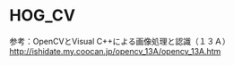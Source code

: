 # HOG_CV
 参考：OpenCVとVisual C++による画像処理と認識（１３Ａ）
  http://ishidate.my.coocan.jp/opencv_13A/opencv_13A.htm
